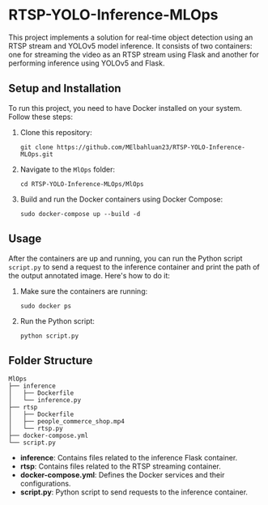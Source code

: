 # RTSP-YOLO-Inference-MLOps

This project implements a solution for real-time object detection using an RTSP stream and YOLOv5 model inference. It consists of two containers: one for streaming the video as an RTSP stream using Flask and another for performing inference using YOLOv5 and Flask.

## Setup and Installation

To run this project, you need to have Docker installed on your system. Follow these steps:

1. Clone this repository:
   ```
   git clone https://github.com/MElbahluan23/RTSP-YOLO-Inference-MLOps.git
   ```

2. Navigate to the `MlOps` folder:
   ```
   cd RTSP-YOLO-Inference-MLOps/MlOps
   ```

3. Build and run the Docker containers using Docker Compose:
   ```
   sudo docker-compose up --build -d
   ```

## Usage

After the containers are up and running, you can run the Python script `script.py` to send a request to the inference container and print the path of the output annotated image. Here's how to do it:

1. Make sure the containers are running:
   ```
   sudo docker ps
   ```

2. Run the Python script:
   ```
   python script.py
   ```

## Folder Structure

```
MlOps
├── inference
│   ├── Dockerfile
│   └── inference.py
├── rtsp
│   ├── Dockerfile
│   ├── people_commerce_shop.mp4
│   └── rtsp.py
├── docker-compose.yml
└── script.py
```

- **inference**: Contains files related to the inference Flask container.
- **rtsp**: Contains files related to the RTSP streaming container.
- **docker-compose.yml**: Defines the Docker services and their configurations.
- **script.py**: Python script to send requests to the inference container.
